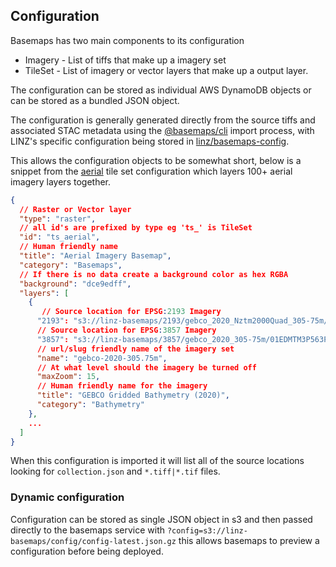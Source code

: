 ## Configuration

Basemaps has two main components to its configuration

- Imagery - List of tiffs that make up a imagery set
- TileSet - List of imagery or vector layers that make up a output layer.

The configuration can be stored as individual AWS DynamoDB objects or can be stored as a bundled JSON object.

The configuration is generally generated directly from the source tiffs and associated STAC metadata using the [@basemaps/cli](../packages/cli/README.md) import process, with LINZ's specific configuration being stored in [linz/basemaps-config](https://github.com/linz/basemaps-config).

This allows the configuration objects to be somewhat short, below is a snippet from the [aerial](https://github.com/linz/basemaps-config/blob/master/config/tileset/aerial.json) tile set configuration which layers 100+ aerial imagery layers together.

```json
{
  // Raster or Vector layer
  "type": "raster",
  // all id's are prefixed by type eg 'ts_' is TileSet
  "id": "ts_aerial",
  // Human friendly name
  "title": "Aerial Imagery Basemap",
  "category": "Basemaps",
  // If there is no data create a background color as hex RGBA
  "background": "dce9edff",
  "layers": [
    {
       // Source location for EPSG:2193 Imagery
      "2193": "s3://linz-basemaps/2193/gebco_2020_Nztm2000Quad_305-75m/01F1BFJN8R8P7BXN3XTHC5MT5G",
      // Source location for EPSG:3857 Imagery
      "3857": "s3://linz-basemaps/3857/gebco_2020_305-75m/01EDMTM3P563P06TWYQAZRA9F6",
      // url/slug friendly name of the imagery set
      "name": "gebco-2020-305.75m",
      // At what level should the imagery be turned off
      "maxZoom": 15,
      // Human friendly name for the imagery
      "title": "GEBCO Gridded Bathymetry (2020)",
      "category": "Bathymetry"
    },
    ...
  ]
}
```

When this configuration is imported it will list all of the source locations looking for `collection.json` and `*.tiff|*.tif` files.

### Dynamic configuration

Configuration can be stored as single JSON object in s3 and then passed directly to the basemaps service with `?config=s3://linz-basemaps/config/config-latest.json.gz` this allows basemaps to preview a configuration before being deployed.
